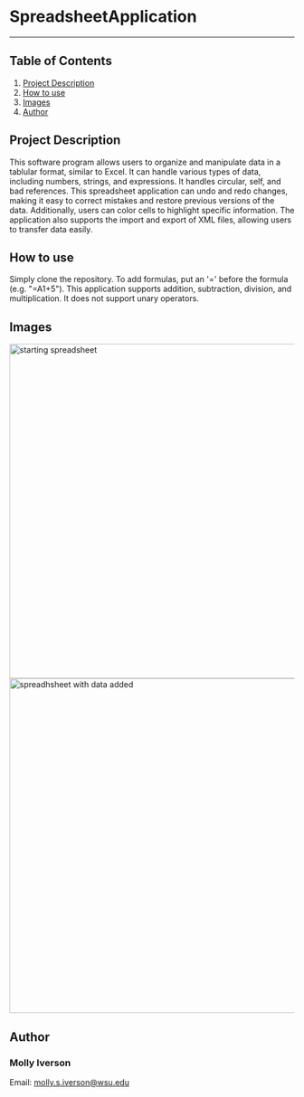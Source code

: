 # SpreadsheetApplication

***

## Table of Contents
1. [Project Description](#project-description)
2. [How to use](#how-to-use)
3. [Images](#images)
4. [Author](#author)

## Project Description
This software program allows users to organize and manipulate data in a tablular format, similar to Excel. It can handle various types of data, including numbers, strings, and expressions. It handles circular, self, and bad references. This spreadsheet application can undo and redo changes, making it easy to correct mistakes and restore previous versions of the data. Additionally, users can color cells to highlight specific information. The application also supports the import and export of XML files, allowing users to transfer data easily.

## How to use
Simply clone the repository. To add formulas, put an '=' before the formula (e.g. "=A1+5"). This application supports addition, subtraction, division, and multiplication. It does not support unary operators.

## Images

<img width="592" alt="starting spreadsheet" src="https://user-images.githubusercontent.com/113158597/236915178-aac0b710-e1d2-4975-82fc-3f280618a72a.png">

<img width="592" alt="spreadhsheet with data added" src="https://user-images.githubusercontent.com/113158597/236914171-c446e8d3-e203-4001-b58b-c414dbdde5b3.png">


## Author
### Molly Iverson
Email: molly.s.iverson@wsu.edu 
